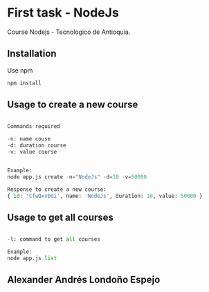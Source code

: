 # First task -  NodeJs 

Course Nodejs - Tecnologico de Antioquia.

## Installation

Use npm 

```bash
npm install
```

## Usage to create a new course

```python

Commands required

-n: name couse
-d: duration course
-v: value course


Example:
node app.js create -n="NodeJs" -d=10 -v=50000 

Response to create a new course:
{ id: 'CfwQxvbdi', name: 'NodeJs', duration: 10, value: 50000 }


```


## Usage to get all courses

```python

-l: command to get all courses 

Example:
node app.js list 

```

## Alexander Andrés Londoño Espejo